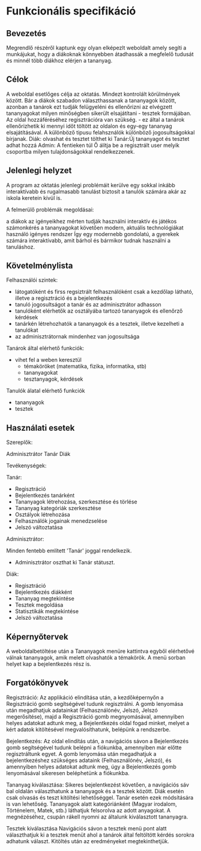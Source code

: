 # Funkcionális specifikáció

## Bevezetés
 Megrendlő részéről kaptunk egy olyan elképezlt weboldalt amely segíti a munkájukat, hogy a diákoknak könnyebben átadhassák a megfelelő tudusát és minnél több diákhoz elérjen a tananyag.

## Célok
A weboldal esetlőges célja az oktatás.
Mindezt kontrolált körülmények között. Bár a diákok szabadon választhassanak a tananyagok között, azonban a tanárok ezt tudják felügyeléni és ellenőrizni az elvégzett tananyagokat
milyen minőségben sikerült elsajátítani - tesztek formájában.
Az oldal hozzáféréséhez regisztrációra van szükség. - ez által a tanárok ellenőrizhetik ki mennyi időt töltött az oldalon és egy-egy tananyag elsajátításával.
A különböző tipusu felahsználók különböző jogosultságokkal bírjanak.
Diák: olvashat és tesztet tölthet ki
Tanár:Új tananyagot és tesztet adhat hozzá
Admin: A fentieken túl Ő álítja be a regisztrált user melyik csoportba milyen tulajdonságokkal rendelkezzenek.

## Jelenlegi helyzet

A program az oktatás jelenlegi problémáit kerülve egy sokkal inkább interaktívabb és rugalmasabb tanulást biztosít a tanulók számára akár az iskola keretein kívül is.

A felmerülő problémák megoldásai:

a diákok az igényeikhez mérten tudják használni
interaktív és játékos számonkérés a tananyagokat követően
modern, aktuális technológiákat használó igényes rendszer
Így egy modernebb gondolatú, a gyerekek számára interaktívabb, amit bárhol és bármikor tudnak használni a tanuláshoz.

## Követelménylista

Felhasználói szintek:
- látogatóként és firss regsiztrált felhasználóként csak a kezdőlap látható, illetve a regisztráció és a bejelentkezés
- tanuló jogosultságot a tanár és az adminisztrátor adhasson
- tanulóként elérhetők az osztályába tartozó tananyagok és ellenőrző kérdések
- tanárkén létrehozhatók a tananyagok és a tesztek, illetve kezelheti a tanulókat
- az adminisztrátornak mindenhez van jogosultsága
  
Tanárok által elérhető funkciók:
  - vihet fel a weben keresztül
      - témaköröket (matematika, fizika, informatika, stb)
      - tananyagokat
      - tesztanyagok, kérdések

Tanulók álatal elérhető funkciók
  - tananyagok
  - tesztek


## Használati esetek

Szereplők:

 Adminisztrátor
 Tanár
 Diák

Tevékenységek:

Tanár:
- Regisztráció
- Bejelentkezés tanárként
- Tananyagok létrehozása, szerkesztése és törlése
- Tananyag kategóriák szerkesztése
- Osztályok létrehozása
- Felhasználók jogainak menedzselése
- Jelszó változtatása

Adminisztrátor:


Minden fentebb említett 'Tanár' joggal rendelkezik.
 - Adminisztrátor oszthat ki Tanár státuszt.

Diák:
 - Regisztráció
 - Bejelentkezés diákként
 - Tananyag megtekintése
 - Tesztek megoldása
 - Statisztikák megtekintése
 - Jelszó változtatása

## Képernyőtervek

A weboldalbetöltése után a Tananyagok menüre kattintva egyből elérhetővé válnak tananyagok, amik melett olvashatók a témakörök.
A menü sorban helyet kap a bejelentkezés rész is. 

## Forgatókönyvek

Regisztráció: Az applikáció elindítása után, a kezdőképernyőn a Regisztráció gomb segítségével tudunk regisztrálni.
A gomb lenyomása után megadhatjuk adatainkat (Felhasználónév, Jelszó, Jelszó megerősítése), majd a Regisztráció gomb megnyomásával, amennyiben helyes adatokat adtunk meg,
a Bejelentkezés oldal fogad minket, melyet a kért adatok kitöltésével megvalósíthatunk,  belépünk a rendszerbe.

Bejelentkezés: Az oldal elindítás után, a navigációs sávon a Bejelentkezés gomb segítségével tudunk belépni a fiókunkba, amennyiben már előtte regisztráltunk egyet.
A gomb lenyomása után megadhatjuk a bejelentkezéshez szükséges adataink (Felhasználónév, Jelszó), és amennyiben helyes adatokat adtunk meg, úgy a Bejelentkezés gomb lenyomásával
 sikeresen beléphetünk a fiókunkba.
 
Tananyag kiválasztása:
 Sikeres bejelentkezést követően, a navigációs sáv  bal oldalán választhatunk a tananyagok és a tesztek között.
 Diák esetén csak olvasás és teszt kitöltési lehetőséggel.
 Tanár esetén ezek módsítására is van lehetőség. 
 Tananyagok alatt kategóriánként (Magyar irodalom, Történelem, Matek, stb.) láthatjuk felsorolva az adott anyagokat. A megnézéséhez, csupán rákell nyomni az általunk kiválasztott 
 tananyagra.

Tesztek kiválasztása
 Navigációs sávon a tesztek menü pont alatt választhatjuk ki a tesztek menüt ahol a tanárok által feltöltött kérdés sorokra adhatunk választ.
 Kitöltés után az eredményeket megtekinthetjük.
 
